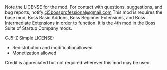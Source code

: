 Note the LICENSE for the mod. For contact with questions, suggestions, and bug reports, notify cj5bossprofessional@gmail.com This mod is requires the base mod, Boss Basic Addons, Boss Beginner Extensions, and Boss Intermediate Extensions in order to function. It is the 4th mod in the Boss Suite of Startup Company mods.

CJ5-Z Simple LICENSE:

- Redistribution and modificationallowed 
- Monetization allowed 

Credit is appreciated but not required wherever this mod may be used.
